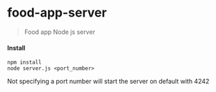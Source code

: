 food-app-server
===============

> Food app Node js server

#### Install
```
npm install
node server.js <port_number>
```

Not specifying a port number will start the server on default with 4242
